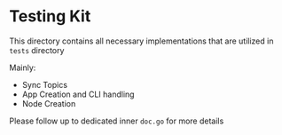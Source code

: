 # Testing Kit

This directory contains all necessary implementations that are utilized in `tests` directory

Mainly:

- Sync Topics
- App Creation and CLI handling
- Node Creation

Please follow up to dedicated inner `doc.go` for more details
